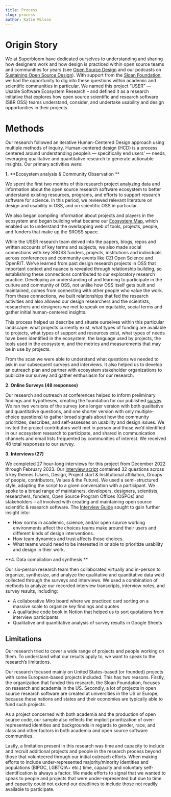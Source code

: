 ```yaml
---
title: Process
slug: process
author: Katie Wilson
---
```

# Origin Story

We at Superbloom have dedicated ourselves to understanding and sharing how designers work and how design is practiced within open source teams and communities for years (see [Open Source Design](https://opensourcedesign.net/) and our podcasts on [Sustaining Open Source Design](https://sosdesign.sustainoss.org/)). With support from the [Sloan Foundation](https://sloan.org/), we had the opportunity to dig into these questions within academic and scientific communities in particular. We named this project “USER” — Usable Software Ecosystem Research – and defined it as a research initiative that explores how open source scientific and research software (S&R OSS) teams understand, consider, and undertake usability and design opportunities in their projects.

# Methods

Our research followed an iterative Human-Centered Design approach using multiple methods of inquiry. Human-centered design (HCD) is a process centered around understanding people’s — specifically end users’ — needs, leveraging qualitative and quantitative research to generate actionable insights. Our primary activities were:

**1.** **Ecosystem analysis & Community Observation **

We spent the first two months of this research project analyzing data and information about the open source research software ecosystem to better understand existing resources, programs, and efforts to support research software for science. In this period, we reviewed relevant literature on design and usability in OSS, and on scientific OSS in particular. 

We also began compiling information about projects and players in the ecosystem and began building what became our [Ecosystem Map](/about/ecosystem-map/), which enabled us to understand the overlapping web of tools, projects, people, and funders that make up the SROSS space.

While the USER research team delved into the papers, blogs, repos and written accounts of key terms and subjects, we also made social connections with key SROSS funders, projects, institutions and individuals across conferences and community events like CZI Open Science and OpenRIT. We’ve learned from past design research projects in OSS that important context and nuance is revealed through relationship building, so establishing these connections contributed to our exploratory research practice. Developing an understanding of and learning to participate in the culture and community of OSS, not unlike how OSS itself gets built and maintained, comes from connecting with other people who value the work. From these connections, we built relationships that fed the research activities and also allowed our design researchers and the scientists, researchers and designers we met to speak on equitable, social terms and gather initial human-centered insights. 

This process helped us describe and situate ourselves within this particular landscape: what projects currently exist, what types of funding are available to projects, what types of support and resources exist, what types of needs have been identified in the ecosystem, the language used by projects, the tools used in the ecosystem, and the metrics and measurements that may be in use by projects. 

From the scan we were able to understand what questions we needed to ask in our subsequent surveys and interviews. It also helped us to develop an outreach plan and partner with ecosystem stakeholder organizations to publicize our survey and gather enthusiasm for our research. 

**2. Online Surveys (48 responses)**

Our research and outreach at conferences helped to inform preliminary findings and hypotheses, creating the foundation for our published [survey](https://github.com/simplysecure/USER_project/blob/main/user-survey.md). We ran two versions of the survey (one longer version with both qualitative and quantitative questions, and one shorter version with only multiple-choice questions) to gather broad signals about how the community prioritizes, describes, and self-assesses on usability and design issues. We invited the project contributors we’d met in person and those we’d identified in our ecosystem research to participate, and shared in communication channels and email lists frequented by communities of interest. We received 48 total responses to our survey. 

**3.** **Interviews (27)**

We completed 27 hour-long interviews for this project from December 2022 through February 2023. Our [interview script](https://github.com/simplysecure/USER_project/blob/main/interview-guide-and-script.md) contained 32 questions across 5 key themes (Users, Design, Project start & Institutional affiliation, Groups of people, contributors, Values & the Future). We used a semi-structured style, adapting the script to a given conversation with a participant. We spoke to  a broad range of maintainers, developers, designers, scientists, researchers, funders, Open Source Program Offices (OSPOs) and stakeholders – all involved with creating and maintaining open source scientific & research software. The [Interview Guide](https://github.com/simplysecure/USER_project/blob/main/interview-guide-and-script.md) sought to gain further insight into:

* How norms in academic, science, and/or open source working environments affect the choices teams make around their users and different kinds of design interventions.
* How team dynamics and trust affects those choices.
* What teams would need to be interested in or able to prioritize usability and design in their work.

**4. Data compilation and synthesis **

Our six-person research team then collaborated virtually and in-person to organize, synthesize, and analyze the qualitative and quantitative data we’d collected through the surveys and interviews. We used a combination of methods to analyze our recorded interview transcripts, interview notes, and survey results, including: 

* A collaborative Miro board where we practiced card sorting on a massive scale to organize key findings and quotes
* A qualitative code book in Notion that helped us to sort quotations from interview participants 
* Qualitative and quantitative analysis of survey results in Google Sheets



## Limitations

Our research tried to cover a wide range of projects and people working on them. To understand what our results apply to, we want to speak to the research’s limitations. 

Our research focused mainly on United States-based (or founded) projects with some European-based projects included. This has two reasons. Firstly, the organization that funded this research, the Sloan Foundation, focuses on research and academia in the US. Secondly, a lot of projects in open source research software are created at universities in the US or Europe, because these nations and states and their economies are typically able to fund such projects.

As a project concerned with both academia and the production of open source code, our sample also reflects the implicit prioritization of over-represented identities and backgrounds in regards to gender, race, and class and other factors in both academia and open source software communities.

Lastly, a limitation present in this research was time and capacity to include and recruit additional projects and people in the research process beyond those that volunteered through our initial outreach efforts.  When making efforts to include under-represented majority/minority identities and populations (BIPOC, LGBTQIA+ etc.) time, capacity and voluntary self-identification is always a factor. We made efforts to signal that we wanted to speak to people and projects that were under-represented but due to time and capacity could not extend our deadlines to include those not readily available to participate.
